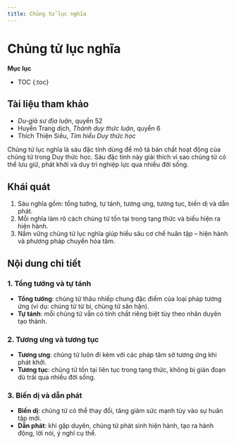 ```yaml
---
title: Chủng tử lục nghĩa
---
```


# Chủng tử lục nghĩa

**Mục lục**

- TOC
{:toc}

## Tài liệu tham khảo

- *Du-già sư địa luận*, quyển 52
- Huyền Trang dịch, *Thành duy thức luận*, quyển 6
- Thích Thiện Siêu, *Tìm hiểu Duy thức học*

Chủng tử lục nghĩa là sáu đặc tính dùng để mô tả bản chất hoạt động của chủng tử trong Duy thức học. Sáu đặc tính này giải thích vì sao chủng tử có thể lưu giữ, phát khởi và duy trì nghiệp lực qua nhiều đời sống.

## Khái quát

1. Sáu nghĩa gồm: tổng tướng, tự tánh, tương ưng, tương tục, biến dị và dẫn phát.
2. Mỗi nghĩa làm rõ cách chủng tử tồn tại trong tạng thức và biểu hiện ra hiện hành.
3. Nắm vững chủng tử lục nghĩa giúp hiểu sâu cơ chế huân tập – hiện hành và phương pháp chuyển hóa tâm.

## Nội dung chi tiết

### 1. Tổng tướng và tự tánh
- **Tổng tướng**: chủng tử thâu nhiếp chung đặc điểm của loại pháp tương ứng (ví dụ: chủng tử từ bi, chủng tử sân hận).
- **Tự tánh**: mỗi chủng tử vẫn có tính chất riêng biệt tùy theo nhân duyên tạo thành.

### 2. Tương ưng và tương tục
- **Tương ưng**: chủng tử luôn đi kèm với các pháp tâm sở tương ứng khi phát khởi.
- **Tương tục**: chủng tử tồn tại liên tục trong tạng thức, không bị gián đoạn dù trải qua nhiều đời sống.

### 3. Biến dị và dẫn phát
- **Biến dị**: chủng tử có thể thay đổi, tăng giảm sức mạnh tùy vào sự huân tập mới.
- **Dẫn phát**: khi gặp duyên, chủng tử phát sinh hiện hành, tạo ra hành động, lời nói, ý nghĩ cụ thể.
